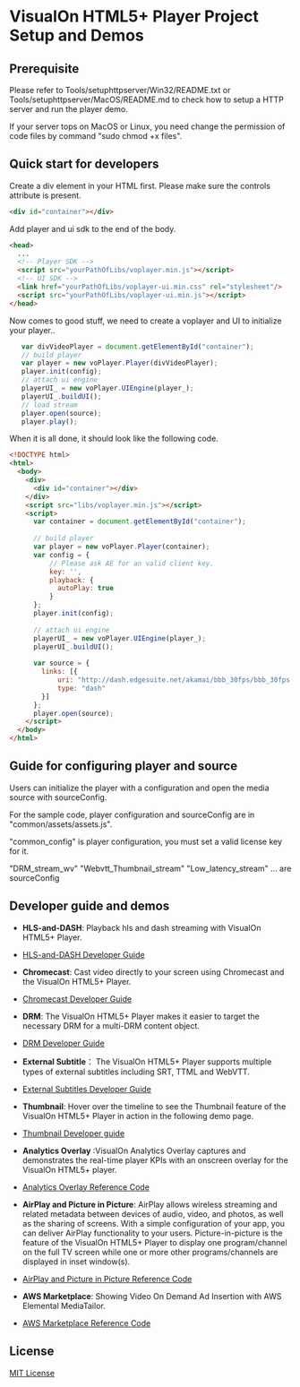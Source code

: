 # VisualOn HTML5+ Player Project Setup and Demos


## Prerequisite
Please refer to Tools/setuphttpserver/Win32/README.txt or Tools/setuphttpserver/MacOS/README.md to check how to setup a HTTP
server and run the player demo. 

If your server tops on MacOS or Linux, you need change the permission of code files by command "sudo chmod +x files".

## Quick start for developers
Create a div element in your HTML first. Please make sure the controls attribute is present.
```html
<div id="container"></div>
```
Add player and ui sdk to the end of the body.
```html
<head>
  ...
  <!-- Player SDK -->
  <script src="yourPathOfLibs/voplayer.min.js"></script>
  <!-- UI SDK -->
  <link href="yourPathOfLibs/voplayer-ui.min.css" rel="stylesheet"/>
  <script src="yourPathOfLibs/voplayer-ui.min.js"></script>
</head>
```
Now comes to good stuff, we need to create a voplayer and UI to initialize your player..
```js
   var divVideoPlayer = document.getElementById("container");
   // build player
   var player = new voPlayer.Player(divVideoPlayer);
   player.init(config);
   // attach ui engine
   playerUI_ = new voPlayer.UIEngine(player_);
   playerUI_.buildUI();
   // load stream
   player.open(source);
   player.play();
```
When it is all done, it should look like the following code.
```html
<!DOCTYPE html>
<html>
  <body>
    <div>
      <div id="container"></div>
    </div>
    <script src="libs/voplayer.min.js"></script>
    <script>
      var container = document.getElementById("container");
      
      // build player
      var player = new voPlayer.Player(container);
      var config = {
          // Please ask AE for an valid client key.
          key: '',
          playback: {
            autoPlay: true
          }
      };
      player.init(config);
      
      // attach ui engine
      playerUI_ = new voPlayer.UIEngine(player_);
      playerUI_.buildUI();
      
      var source = {
        links: [{
            uri: "http://dash.edgesuite.net/akamai/bbb_30fps/bbb_30fps.mpd",
            type: "dash"
        }]
      };
      player.open(source);
    </script>
  </body>
</html>
```
## Guide for configuring player and source
Users can initialize the player with a configuration and open the media source with sourceConfig. 

For the sample code, player configuration and sourceConfig are in "common/assets/assets.js".

"common_config" is player configuration, you must set a valid license key for it.

"DRM_stream_wv" "Webvtt_Thumbnail_stream" "Low_latency_stream" ... are sourceConfig



## Developer guide and demos

- **HLS-and-DASH**: Playback hls and dash streaming with VisualOn HTML5+ Player. 
- [HLS-and-DASH Developer Guide](/hls-and-dash)

- **Chromecast**: Cast video directly to your screen using Chromecast and the VisualOn HTML5+ Player. 
- [Chromecast Developer Guide](/chromecast)

- **DRM**: The VisualOn HTML5+ Player makes it easier to target the necessary DRM for a multi-DRM content object. 
- [DRM Developer Guide](/drm) 

-  **External Subtitle**： The VisualOn HTML5+ Player supports multiple types of external subtitles including SRT, TTML and WebVTT. 
- [External Subtitles Developer Guide](/external-subtitle)


- **Thumbnail**: Hover over the timeline to see the Thumbnail feature of the VisualOn HTML5+ Player in action in the following demo page. 
- [Thumbnail Developer guide](/webvtt-thumbnails)

- **Analytics Overlay** :VisualOn Analytics Overlay captures and demonstrates the real-time player KPIs with an onscreen overlay for the VisualOn HTML5+ player. 
- [Analytics Overlay Reference Code](/analytics-overlay)


- **AirPlay and Picture in Picture**: AirPlay allows wireless streaming and related metadata between devices of audio, video, and photos, as well as the sharing of screens. With a simple configuration of your app, you can deliver AirPlay functionality to your users. Picture-in-picture is the feature of the VisualOn HTML5+ Player to display one program/channel on the full TV screen while one or more other programs/channels are displayed in inset window(s).
- [AirPlay and Picture in Picture Reference Code ](/airplay-and-picture-in-picture)


- **AWS Marketplace**: Showing Video On Demand Ad Insertion with AWS Elemental MediaTailor.
- [AWS Marketplace Reference Code](/awsmediatailor)




## License
[MIT License](/LICENSE)
